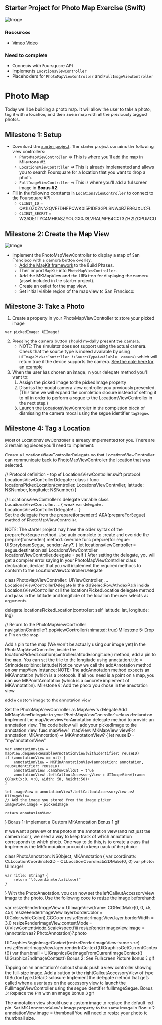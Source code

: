 ## Starter Project for Photo Map Exercise (Swift)
![Image](http://i.imgur.com/WIwqNtn.gif)

### Resources
- [Vimeo Video](https://vimeo.com/156644693/5fb0a0c959)

### Need to complete
- Connects with Foursquare API
- Implements `LocationsViewController`
- Placeholders for `PhotoMapViewController` and `FullImageViewController`

# Photo Map
Today we'll be building a photo map. It will allow the user to take a photo, tag it with a location, and then see a map with all the previously tagged photos.

## Milestone 1: Setup
- Download the [starter
  project](https://github.com/codepath/ios_photo_map/archive/master.zip). The
  starter project contains the following view controllers:
    - `PhotoMapViewController` => This is where you'll add the map in Milestone
      #2.
    - `LocationsViewController` => This is already implemented and allows you
      to search Foursquare for a location that you want to drop a photo.
    - `FullImageViewController` => This is where you'll add a fullscreen image
      in **Bonus #2.**
- Fill in the following constants in `LocationsViewController` to connect to the Foursquare API:
    - `CLIENT_ID` = QA1L0Z0ZNA2QVEEDHFPQWK0I5F1DE3GPLSNW4BZEBGJXUCFL
    - `CLIENT_SECRET` = W2AOE1TYC4MHK5SZYOUGX0J3LVRALMPB4CXT3ZH21ZCPUMCU

## Milestone 2: Create the Map View

![Image](http://i.imgur.com/tro9qJv.gif)

- Implement the PhotoMapViewController to display a map of San Francisco with a
  camera button overlay.
    - [Add the MapKit
      framework](http://guides.codepath.com/ios/Project-Frameworks#adding-frameworks-to-project)
      to the Build Phases.
    - Then import `MapKit` into `PhotoMapViewController`.
    - Add the MKMapView and the UIButton for displaying the camera (asset
      included in the starter project).
    - Create an outlet for the map view.
    - [Set initial
      visible](http://guides.codepath.com/ios/Using-MapKit#centering-a-mkmapview-at-a-point-with-a-displayed-region)
      region of the map view to San Francisco:


## Milestone 3: Take a Photo
1. Create a property in your PhotoMapViewController to store your picked image
```
var pickedImage: UIImage!
```
2. Pressing the camera button should modally [present the
   camera](http://guides.codepath.com/ios/Camera-Quickstart).
    - NOTE: The simulator does not support using the actual camera. Check that
      the source type is indeed available by using
      `UIImagePickerController.isSourceTypeAvailable(.camera)` which will
      return true if the device supports the camera. [See the note here for an
      example](http://guides.codepath.com/ios/Camera-Quickstart#step-2-instantiate-a-uiimagepickercontroller)
3. When the user has chosen an image, in your [delegate
   method](http://guides.codepath.com/ios/Camera-Quickstart#step-3-implement-the-delegate-method)
   you'll want to:
    1. Assign the picked image to the pickedImage property
    2. Dismiss the modal camera view controller you previously presented. (This time we will expand the completion closure instead of setting it to nil in order to perform a segue to the LocationsViewController in the next step.)
    3. [Launch the LocationsViewController](http://guides.codepath.com/ios/Using-Modal-Transitions#triggering-the-transition-manually) in the completion block of dismissing the camera modal using the segue identifier `tagSegue`.

## Milestone 4: Tag a Location

Most of LocationsViewController is already implemented for you. There are 3 remaining pieces you'll need to implement:

Create a LocationsViewControllerDelegate so that LocationsViewController can communicate back to PhotoMapViewController the location that was selected.

// Protocol definition - top of LocationsViewController.swift
protocol LocationsViewControllerDelegate : class {
   func locationsPickedLocation(controller: LocationsViewController, latitude: NSNumber, longitude: NSNumber)
}

// LocationsViewController's delegate variable
class LocationsViewController: … {
   weak var delegate : LocationsViewControllerDelegate!
   ...
}   
Set the delegate from the prepare(for:​sender:​) AKA(prepareForSegue) method of PhotoMapViewController.

NOTE: The starter project may have the older syntax of the prepareForSegue method. Use auto complete to create and override the prepare(for:​sender:​) method.
override func prepare(for segue: UIStoryboardSegue, sender: Any?) {
   let locationsViewController = segue.destination as! LocationsViewController
   locationsViewController.delegate = self
}
After setting the delegate, you will get a compiler error saying 
In your PhotoMapViewController class declaration, declare that you will implement the required methods to conform to the LocationsViewControllerDelegate.

class PhotoMapViewController: UIViewController, ... LocationsViewControllerDelegate
In the didSelectRowAtIndexPath inside LocationsViewController call the locationsPickedLocation delegate method and pass in the latitude and longitude of the location the user selects as arguments.

delegate.locationsPickedLocation(controller: self, latitude: lat, longitude: lng)

// Return to the PhotoMapViewController
navigationController?.popViewController(animated: true)
Milestone 5: Drop a Pin on the map


Add a pin to the map (We won't be actually using our image yet)
In the PhotoMapViewController, inside the locationsPickedLocation(controller:latitude:longitude:) method, Add a pin to the map.
You can set the title to the longitude using annotation.title = String(describing: latitude)
Notice how we call the addAnnotation method on our mapView instance:
NOTE: The addAnnotation method expects an MKAnnotation (which is a protocol). If all you need is a point on a map, you can use MKPointAnnotation (which is a concrete implement of MKAnnotation).
Milestone 6: Add the photo you chose in the annotation view


add a custom image to the annotation view

Set the PhotoMapViewController as MapView's delegate
Add MKMapViewDelegate to your PhotoMapViewController's class declaration.
Implement the mapView:viewForAnnotation delegate method to provide an annotation view. The code below will add your pickedImage to the annotation view.
func mapView(_ mapView: MKMapView, viewFor annotation: MKAnnotation) -> MKAnnotationView? {
    let reuseID = "myAnnotationView"

    var annotationView = mapView.dequeueReusableAnnotationView(withIdentifier: reuseID)
    if (annotationView == nil) {
        annotationView = MKPinAnnotationView(annotation: annotation, reuseIdentifier: reuseID)
        annotationView!.canShowCallout = true
        annotationView!.leftCalloutAccessoryView = UIImageView(frame: CGRect(x:0, y:0, width: 50, height:50))
    }

    let imageView = annotationView?.leftCalloutAccessoryView as! UIImageView
    // Add the image you stored from the image picker
    imageView.image = pickedImage

    return annotationView
}
Bonus 1: Implement a Custom MKAnnotation
Bonus 1 gif

If we want a preview of the photo in the annotation view (and not just the camera icon), we need a way to keep track of which annotation corresponds to which photo.
One way to do this, is to create a class that implements the MKAnnotation protocol to keep track of the photo:

class PhotoAnnotation: NSObject, MKAnnotation {
    var coordinate: CLLocationCoordinate2D = CLLocationCoordinate2DMake(0, 0)
    var photo: UIImage!

    var title: String? {
        return "\(coordinate.latitude)"
    }
}
With the PhotoAnnotation, you can now set the leftCalloutAccessoryView image to the photo. Use the following code to resize the image beforehand:

var resizeRenderImageView = UIImageView(frame: CGRectMake(0, 0, 45, 45))
resizeRenderImageView.layer.borderColor = UIColor.whiteColor().CGColor
resizeRenderImageView.layer.borderWidth = 3.0
resizeRenderImageView.contentMode = UIViewContentMode.ScaleAspectFill
resizeRenderImageView.image = (annotation as? PhotoAnnotation)?.photo

UIGraphicsBeginImageContext(resizeRenderImageView.frame.size)
resizeRenderImageView.layer.renderInContext(UIGraphicsGetCurrentContext())
var thumbnail = UIGraphicsGetImageFromCurrentImageContext()
UIGraphicsEndImageContext()
Bonus 2: See Fullscreen Picture
Bonus 2 gif

Tapping on an annotation's callout should push a view controller showing the full-size image.
Add a button to the rightCalloutAccessoryView of type UIButtonType.DetailDisclosure
Implement the delegate method that gets called when a user taps on the accessory view to launch the FullImageViewController using the segue identifier fullImageSegue.
Bonus 3: Replace the Pin with an Image
Bonus 3 gif

The annotation view should use a custom image to replace the default red pin.
Set MKAnnotationView's image property to the same image in Bonus 2. annotationView.image = thumbnail
You will need to resize your photo to thumbnail size.    
